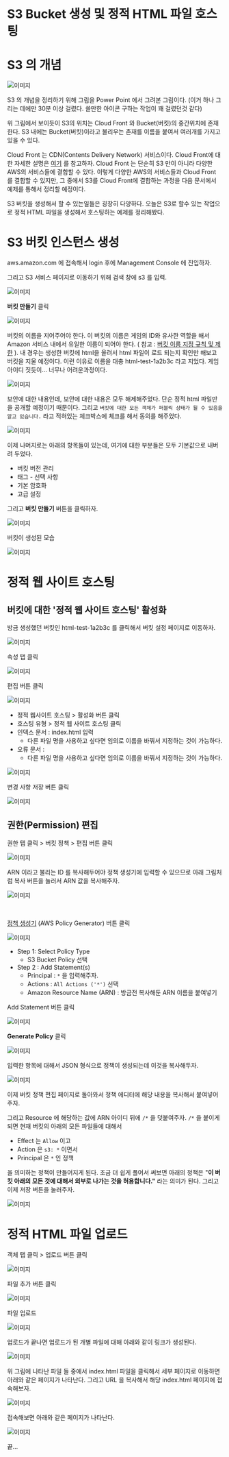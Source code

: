 # S3 Bucket 생성 및 정적 HTML 파일 호스팅

# S3 의 개념

![이미지](./img/1.png)

S3 의 개념을 정리하기 위해 그림을 Power Point 에서 그려본 그림이다. (이거 하나 그리는 데에만 30분 이상 걸렸다. 쓸만한 아이콘 구하는 작업이 꽤 걸렸던것 같다)  

위 그림에서 보이듯이 S3의 위치는 Cloud Front 와 Bucket(버킷)의 중간위치에 존재한다. S3 내에는 Bucket(버킷)이라고 불리우는 존재를 이름을 붙여서 여러개를 가지고 있을 수 있다.  

Cloud Front 는 CDN(Contents Delivery Network) 서비스이다. Cloud Front에 대한 자세한 설명은 [여기](https://aws.amazon.com/ko/cloudfront/) 를 참고하자. Cloud Front 는 단순히 S3 만이 아니라 다양한 AWS의 서비스들에 결합할 수 있다. 이렇게 다양한 AWS의 서비스들과 Cloud Front 를 결합할 수 있지만, 그 중에서 S3를 Cloud Front에 결합하는 과정을 다음 문서에서 예제를 통해서 정리할 예정이다.  ‌

S3 버킷을 생성해서 할 수 있는일들은 굉장히 다양하다. 오늘은 S3로 할수 있는 작업으로 정적 HTML 파일을 생성해서 호스팅하는 예제를 정리해봤다.  



# S3 버킷 인스턴스 생성 

aws.amazon.com 에 접속해서 login 후에 Management Console 에 진입하자.  

그리고 S3 서비스 페이지로 이동하기 위해 검색 창에 s3 를 입력.  

![이미지](./img/2.png)



**버킷 만들기** 클릭

![이미지](./img/3.png)

버킷의 이름을 지어주어야 한다. 이 버킷의 이름은 게임의 ID와 유사한 역할을 해서 Amazon 서비스 내에서 유일한 이름이 되어야 한다. ( 참고 : [버킷 이름 지정 규칙 및 제한](https://docs.aws.amazon.com/AmazonS3/latest/dev/BucketRestrictions.html#bucketnamingrules) ). 내 경우는 생성한 버킷에 html을 올려서 html 파일이 로드 되는지 확인만 해보고 버킷을 지울 예정이다. 이런 이유로 이름을 대충 html-test-1a2b3c 라고 지었다. 게임 아이디 짓듯이... 너무나 어려운과정이다.  

![이미지](./img/4.png)

보안에 대한 내용인데, 보안에 대한 내용은 모두 해제해주었다. 단순 정적 html 파일만을 공개할 예정이기 때문이다. 그리고 `버킷에 대한 모든 객체가 퍼블릭 상태가 될 수 있음을 알고 있습니다.`  라고 적혀있는 체크박스에 체크를 해서 동의를 해주었다.  

![이미지](./img/5.png)

이제 나머지로는 아래의 항목들이 있는데,  여기에 대한 부분들은 모두 기본값으로 내버려 두었다.  ‌

- 버킷 버전 관리
- 태그 - 선택 사항
- 기본 암호화
- 고급 설정 

그리고 **버킷 만들기** 버튼을 클릭하자.

![이미지](./img/6.png)

버킷이 생성된 모습  

![이미지](./img/7.png)

# 정적 웹 사이트 호스팅 ‌

## 버킷에 대한 '정적 웹 사이트 호스팅' 활성화  

방금 생성했던 버킷인 html-test-1a2b3c 를 클릭해서 버킷 설정 페이지로 이동하자.

![이미지](./img/8.png)

속성 탭 클릭

![이미지](./img/9.png)

편집 버튼 클릭

![이미지](./img/10.png)



- 정적 웹사이트 호스팅 > 활성화 버튼 클릭
- 호스팅 유형 > 정적 웹 사이트 호스팅 클릭
- 인덱스 문서 : index.html 입력
  - 다른 파일 명을 사용하고 싶다면 임의로 이름을 바꿔서 지정하는 것이 가능하다.
- 오류 문서 : 
  - 다른 파일 명을 사용하고 싶다면 임의로 이름을 바꿔서 지정하는 것이 가능하다.

![이미지](./img/11.png)

  

변경 사항 저장 버튼 클릭  

![이미지](./img/12.png)



## 권한(Permission) 편집 ‌

권한 탭 클릭 > 버킷 정책 > 편집 버튼 클릭 

![이미지](./img/13.png)



ARN 이라고 불리는 ID 를 복사해두어야 정책 생성기에 입력할 수 있으므로 아래 그림처럼 복사 버튼을 눌러서 ARN 값을 복사해주자.

![이미지](./img/14.png)

‌

[정책 생성기](https://awspolicygen.s3.amazonaws.com/policygen.html) (AWS Policy Generator) 버튼 클릭  

![이미지](./img/15.png)



- Step 1: Select Policy Type
  - S3 Bucket Policy 선택
- Step 2 : Add Statement(s)
  - Principal : `*` 을 입력해주자.
  - Actions : `All Actions ('*')`  선택
  - Amazon Resource Name (ARN) : 방금전 복사해둔 ARN 이름을 붙여넣기

Add Statement 버튼 클릭 

![이미지](./img/16.png)



**Generate Policy** 클릭

![이미지](./img/17.png)

입력한 항목에 대해서 JSON 형식으로 정책이 생성되는데 이것을 복사해두자.

![이미지](./img/18.png)

이제 버킷 정책 편집 페이지로 돌아와서 정책 에디터에 해당 내용을 복사해서 붙여넣어주자.  ‌

그리고 Resource 에 해당하는 값에 ARN 아이디 뒤에 `/*` 을 덧붙여주자. `/*` 을 붙이게 되면 현재 버킷의 아래의 모든 파일들에 대해서 

- Effect 는 `Allow` 이고
- Action 은 `s3: *` 이면서
- Principal 은 `*` 인 정책 

을 의미하는 정책이 만들어지게 된다. 조금 더 쉽게 풀어서 써보면 아래의 정책은 "**이 버킷 아래의 모든 것에 대해서 외부로 나가는 것을 허용합니다."** 라는 의미가 된다. 그리고 이제 저장 버튼을 눌러주자.  

![이미지](./img/19.png)



# 정적 HTML 파일 업로드 

객체 탭 클릭 > 업로드 버튼 클릭 

![이미지](./img/20.png)



파일 추가 버튼 클릭  

![이미지](./img/21.png)



파일 업로드  

![이미지](./img/22.png)



업로드가 끝나면 업로드가 된 개별 파일에 대해 아래와 같이 링크가 생성된다.  

![이미지](./img/23.png)



위 그림에 나타난 파일 들 중에서 index.html 파일을 클릭해서 세부 페이지로 이동하면 아래와 같은 페이지가 나타난다. 그리고 URL 을 복사해서 해당 index.html 페이지에 접속해보자.  

![이미지](./img/24.png)



접속해보면 아래와 같은 페이지가 나타난다.

![이미지](./img/25.png)



끝...